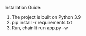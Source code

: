 Installation Guide:

1. The project is built on Python 3.9
2. pip install -r requirements.txt
3. Run, chainlit run app.py -w